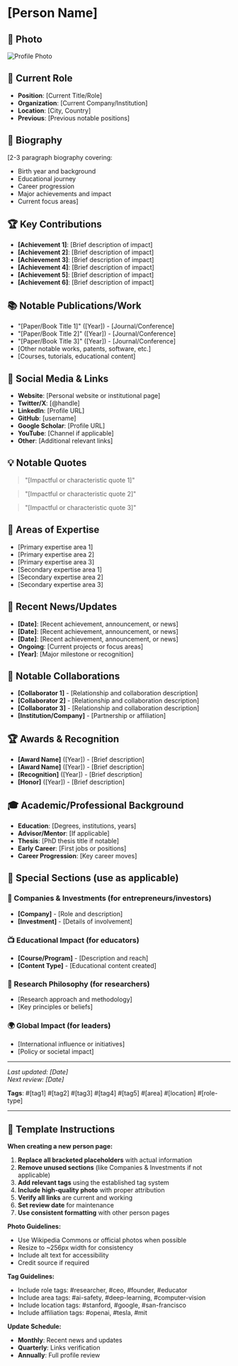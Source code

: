 # [Person Name]

## 📸 Photo

![Profile Photo](link_to_photo_or_placeholder)

## 🎯 Current Role

- **Position**: [Current Title/Role]
- **Organization**: [Current Company/Institution]
- **Location**: [City, Country]
- **Previous**: [Previous notable positions]

## 📖 Biography

[2-3 paragraph biography covering:
- Birth year and background
- Educational journey
- Career progression
- Major achievements and impact
- Current focus areas]

## 🏆 Key Contributions

- **[Achievement 1]**: [Brief description of impact]
- **[Achievement 2]**: [Brief description of impact]
- **[Achievement 3]**: [Brief description of impact]
- **[Achievement 4]**: [Brief description of impact]
- **[Achievement 5]**: [Brief description of impact]
- **[Achievement 6]**: [Brief description of impact]

## 📚 Notable Publications/Work

- "[Paper/Book Title 1]" ([Year]) - [Journal/Conference]
- "[Paper/Book Title 2]" ([Year]) - [Journal/Conference]
- "[Paper/Book Title 3]" ([Year]) - [Journal/Conference]
- [Other notable works, patents, software, etc.]
- [Courses, tutorials, educational content]

## 🔗 Social Media & Links

- **Website**: [Personal website or institutional page]
- **Twitter/X**: [@handle]
- **LinkedIn**: [Profile URL]
- **GitHub**: [username]
- **Google Scholar**: [Profile URL]
- **YouTube**: [Channel if applicable]
- **Other**: [Additional relevant links]

## 💡 Notable Quotes

> "[Impactful or characteristic quote 1]"

> "[Impactful or characteristic quote 2]"

> "[Impactful or characteristic quote 3]"

## 🎯 Areas of Expertise

- [Primary expertise area 1]
- [Primary expertise area 2]
- [Primary expertise area 3]
- [Secondary expertise area 1]
- [Secondary expertise area 2]
- [Secondary expertise area 3]

## 📰 Recent News/Updates

- **[Date]**: [Recent achievement, announcement, or news]
- **[Date]**: [Recent achievement, announcement, or news]
- **[Date]**: [Recent achievement, announcement, or news]
- **Ongoing**: [Current projects or focus areas]
- **[Year]**: [Major milestone or recognition]

## 🤝 Notable Collaborations

- **[Collaborator 1]** - [Relationship and collaboration description]
- **[Collaborator 2]** - [Relationship and collaboration description]
- **[Collaborator 3]** - [Relationship and collaboration description]
- **[Institution/Company]** - [Partnership or affiliation]

## 🏆 Awards & Recognition

- **[Award Name]** ([Year]) - [Brief description]
- **[Award Name]** ([Year]) - [Brief description]
- **[Recognition]** ([Year]) - [Brief description]
- **[Honor]** ([Year]) - [Brief description]

## 🎓 Academic/Professional Background

- **Education**: [Degrees, institutions, years]
- **Advisor/Mentor**: [If applicable]
- **Thesis**: [PhD thesis title if notable]
- **Early Career**: [First jobs or positions]
- **Career Progression**: [Key career moves]

## 🌟 Special Sections (use as applicable)

### 🏢 Companies & Investments (for entrepreneurs/investors)
- **[Company]** - [Role and description]
- **[Investment]** - [Details of involvement]

### 📺 Educational Impact (for educators)
- **[Course/Program]** - [Description and reach]
- **[Content Type]** - [Educational content created]

### 🔬 Research Philosophy (for researchers)
- [Research approach and methodology]
- [Key principles or beliefs]

### 🌍 Global Impact (for leaders)
- [International influence or initiatives]
- [Policy or societal impact]

---

*Last updated: [Date]*  
*Next review: [Date]*

**Tags**: #[tag1] #[tag2] #[tag3] #[tag4] #[tag5] #[area] #[location] #[role-type]

---

## 📝 Template Instructions

**When creating a new person page:**

1. **Replace all bracketed placeholders** with actual information
2. **Remove unused sections** (like Companies & Investments if not applicable)
3. **Add relevant tags** using the established tag system
4. **Include high-quality photo** with proper attribution
5. **Verify all links** are current and working
6. **Set review date** for maintenance
7. **Use consistent formatting** with other person pages

**Photo Guidelines:**
- Use Wikipedia Commons or official photos when possible
- Resize to ~256px width for consistency
- Include alt text for accessibility
- Credit source if required

**Tag Guidelines:**
- Include role tags: #researcher, #ceo, #founder, #educator
- Include area tags: #ai-safety, #deep-learning, #computer-vision
- Include location tags: #stanford, #google, #san-francisco
- Include affiliation tags: #openai, #tesla, #mit

**Update Schedule:**
- **Monthly**: Recent news and updates
- **Quarterly**: Links verification
- **Annually**: Full profile review
